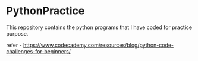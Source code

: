 # PythonPractice
This repository contains the python programs that I have coded for practice purpose.

refer - https://www.codecademy.com/resources/blog/python-code-challenges-for-beginners/
